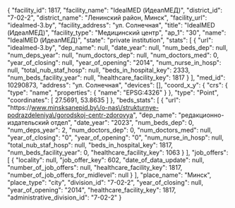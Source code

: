 {
    "facility_id": 1817,
    "facility_name": "IdealMED (ИдеалМЕД)",
    "district_id": "7-02-2",
    "district_name": "Ленинский район, Минск",
    "facility_url": "idealmed-3.by",
    "facility_address": "ул. Солнечная",
    "title": "IdealMED (ИдеалМЕД)",
    "facility_type": "Медицинский центр",
    "ap_1": "30",
    "name": "IdealMED (ИдеалМЕД)",
    "state": "private institution",
    "stats": [
        {
            "url": "idealmed-3.by",
            "dep_name": null,
            "date_year": null,
            "num_beds_dep": null,
            "num_deps_year": null,
            "num_doctors_dep": null,
            "num_doctors_med": 0,
            "year_of_closing": null,
            "year_of_opening": "2014",
            "num_nurse_in_hosp": null,
            "total_nub_staf_hosp": null,
            "beds_in_hospital_key": 2333,
            "num_beds_facility_year": null,
            "healthcare_facility_key": 1817
        }
    ],
    "med_id": 10290873,
    "address": "ул. Солнечная",
    "devices": [],
    "coord_x_y": {
        "crs": {
            "type": "name",
            "properties": {
                "name": "EPSG:4326"
            }
        },
        "type": "Point",
        "coordinates": [
            27.5691,
            53.8635
        ]
    },
    "beds_stats": [
        {
            "url": "https:\/\/www.minsksanepid.by\/o-nas\/strukturnye-podrazdeleniya\/gorodskoj-centr-zdorovya",
            "dep_name": "редакционно-издательский отдел",
            "date_year": "2023",
            "num_beds_dep": 0,
            "num_deps_year": 2,
            "num_doctors_dep": 0,
            "num_doctors_med": null,
            "year_of_closing": "0",
            "year_of_opening": "0",
            "num_nurse_in_hosp": null,
            "total_nub_staf_hosp": null,
            "beds_in_hospital_key": 1817,
            "num_beds_facility_year": 0,
            "healthcare_facility_key": 1063
        }
    ],
    "job_offers": [
        {
            "locality": null,
            "job_offer_key": 602,
            "date_of_data_update": null,
            "number_of_job_offers": null,
            "healthcare_facility_key": 1817,
            "number_of_job_offers_for_midlevel": null
        }
    ],
    "place_name": "Минск",
    "place_type": "city",
    "division_id": "7-02-2",
    "year_of_closing": null,
    "year_of_opening": "2014",
    "healthcare_facility_key": 1817,
    "administrative_division_id": "7-02-2"
}